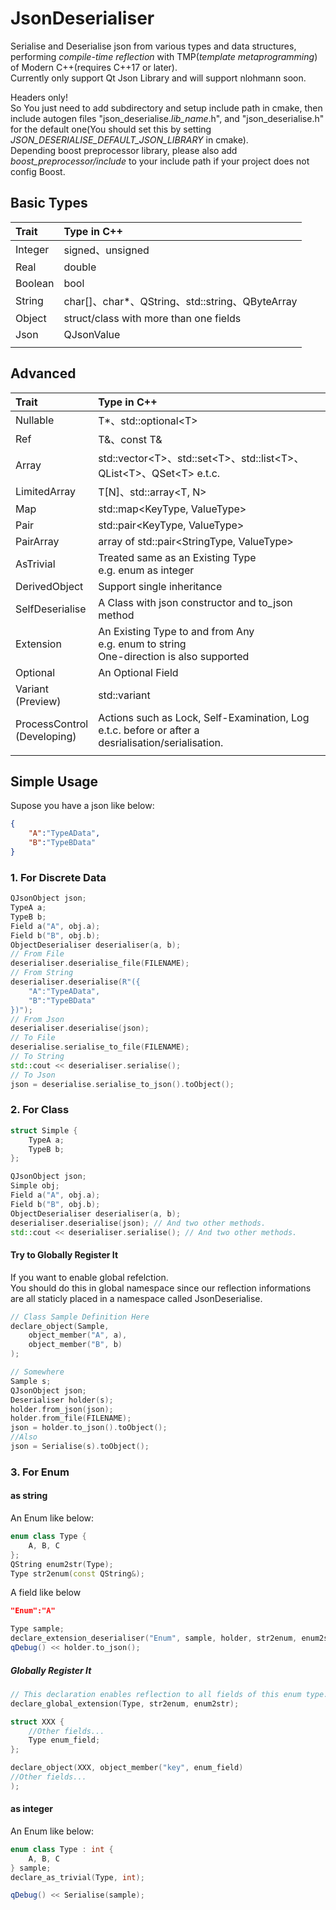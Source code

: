 # JsonDeserialiser

Serialise and Deserialise json from various types and data structures, performing *compile-time reflection* with TMP(*template metaprogramming*) of Modern C++(requires C++17 or later).  
Currently only support Qt Json Library and will support nlohmann soon.

Headers only!  
So You just need to add subdirectory and setup include path in cmake, then include autogen files "json_deserialise.*lib_name*.h", and "json_deserialise.h" for the default one(You should set this by setting *JSON_DESERIALISE_DEFAULT_JSON_LIBRARY* in cmake).  
Depending boost preprocessor library, please also add *boost_preprocessor/include* to your include path if your project does not config Boost.

## Basic Types

|Trait|Type in C++|
|:-|:-|
|Integer|signed、unsigned|
|Real|double|
|Boolean|bool|
|String|char[]、char*、QString、std::string、QByteArray|
|Object|struct/class with more than one fields|
|Json|QJsonValue|
|||

## Advanced

|Trait|Type in C++|
|:-|:-|
|Nullable|T*、std::optional\<T>|
|Ref|T&、const T&|
|Array|std::vector\<T>、std::set\<T>、std::list\<T>、QList\<T>、QSet\<T> e.t.c.|
|LimitedArray|T[N]、std::array\<T, N>|
|Map|std::map\<KeyType, ValueType>|
|Pair|std::pair\<KeyType, ValueType>|
|PairArray|array of std::pair<StringType, ValueType>|
|AsTrivial|Treated same as an Existing Type<br>e.g. enum as integer|
|DerivedObject|Support single inheritance|
|SelfDeserialise|A Class with json constructor and to_json method|
|Extension|An Existing Type to and from Any<br>e.g. enum to string<br>One-direction is also supported|
|Optional|An Optional Field|
|Variant<br>(Preview)|std::variant|
|ProcessControl<br>(Developing)|Actions such as Lock, Self-Examination, Log e.t.c. before or after a desrialisation/serialisation.|
|||

## Simple Usage

Supose you have a json like below:

```json
{
    "A":"TypeAData",
    "B":"TypeBData"
}
```

### 1. For Discrete Data

```c++
QJsonObject json;
TypeA a;
TypeB b;
Field a("A", obj.a);
Field b("B", obj.b);
ObjectDeserialiser deserialiser(a, b);
// From File
deserialiser.deserialise_file(FILENAME);
// From String
deserialiser.deserialise(R"({
    "A":"TypeAData",
    "B":"TypeBData"
})");
// From Json
deserialiser.deserialise(json);
// To File
deserialise.serialise_to_file(FILENAME);
// To String
std::cout << deserialiser.serialise();
// To Json
json = deserialise.serialise_to_json().toObject();
```

### 2. For Class

```c++
struct Simple {
    TypeA a;
    TypeB b;
};

QJsonObject json;
Simple obj;
Field a("A", obj.a);
Field b("B", obj.b);
ObjectDeserialiser deserialiser(a, b);
deserialiser.deserialise(json); // And two other methods.
std::cout << deserialiser.serialise(); // And two other methods.
```

#### Try to Globally Register It

If you want to enable global refelction.  
You should do this in global namespace since our reflection informations are all staticly placed in a namespace called JsonDeserialise.

```c++
// Class Sample Definition Here
declare_object(Sample,
    object_member("A", a),
    object_member("B", b)
);

// Somewhere
Sample s;
QJsonObject json;
Deserialiser holder(s);
holder.from_json(json);
holder.from_file(FILENAME);
json = holder.to_json().toObject();
//Also
json = Serialise(s).toObject();
```

### 3. For Enum

#### as string

An Enum like below:

```c++
enum class Type {
    A, B, C
};
QString enum2str(Type);
Type str2enum(const QString&);
```

A field like below

```json
"Enum":"A"
```

```c++
Type sample;
declare_extension_deserialiser("Enum", sample, holder, str2enum, enum2str);
qDebug() << holder.to_json();
```

##### Globally Register It

```c++
// This declaration enables reflection to all fields of this enum type.
declare_global_extension(Type, str2enum, enum2str);

struct XXX {
    //Other fields...
    Type enum_field;
};

declare_object(XXX, object_member("key", enum_field)
//Other fields...
);
```

#### as integer

An Enum like below:

```c++
enum class Type : int {
    A, B, C
} sample;
declare_as_trivial(Type, int);

qDebug() << Serialise(sample);
```
